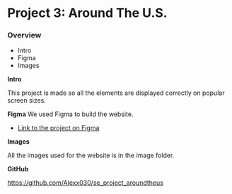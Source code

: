 # Project 3: Around The U.S.

### Overview

- Intro
- Figma
- Images

**Intro**

This project is made so all the elements are displayed correctly on popular screen sizes.

**Figma**
We used Figma to build the website.

- [Link to the project on Figma](https://www.figma.com/file/ii4xxsJ0ghevUOcssTlHZv/Sprint-3%3A-Around-the-US?node-id=0%3A1)

**Images**

All the images used for the website is in the image folder.

**GitHub**

https://github.com/Alexx030/se_project_aroundtheus
